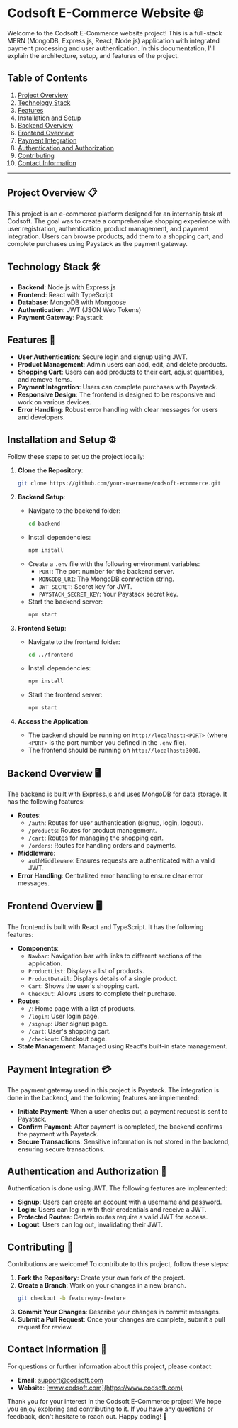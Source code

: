 # Codsoft E-Commerce Website 🌐

Welcome to the Codsoft E-Commerce website project! This is a full-stack MERN (MongoDB, Express.js, React, Node.js) application with integrated payment processing and user authentication. In this documentation, I'll explain the architecture, setup, and features of the project.

## Table of Contents

1. [Project Overview](#project-overview)
2. [Technology Stack](#technology-stack)
3. [Features](#features)
4. [Installation and Setup](#installation-and-setup)
5. [Backend Overview](#backend-overview)
6. [Frontend Overview](#frontend-overview)
7. [Payment Integration](#payment-integration)
8. [Authentication and Authorization](#authentication-and-authorization)
9. [Contributing](#contributing)
10. [Contact Information](#contact-information)

---

## Project Overview 📋

This project is an e-commerce platform designed for an internship task at Codsoft. The goal was to create a comprehensive shopping experience with user registration, authentication, product management, and payment integration. Users can browse products, add them to a shopping cart, and complete purchases using Paystack as the payment gateway.

## Technology Stack 🛠️

- **Backend**: Node.js with Express.js
- **Frontend**: React with TypeScript
- **Database**: MongoDB with Mongoose
- **Authentication**: JWT (JSON Web Tokens)
- **Payment Gateway**: Paystack

## Features 🎯

- **User Authentication**: Secure login and signup using JWT.
- **Product Management**: Admin users can add, edit, and delete products.
- **Shopping Cart**: Users can add products to their cart, adjust quantities, and remove items.
- **Payment Integration**: Users can complete purchases with Paystack.
- **Responsive Design**: The frontend is designed to be responsive and work on various devices.
- **Error Handling**: Robust error handling with clear messages for users and developers.

## Installation and Setup ⚙️

Follow these steps to set up the project locally:

1. **Clone the Repository**:

   ```bash
   git clone https://github.com/your-username/codsoft-ecommerce.git
   ```

2. **Backend Setup**:

   - Navigate to the backend folder:
     ```bash
     cd backend
     ```
   - Install dependencies:
     ```bash
     npm install
     ```
   - Create a `.env` file with the following environment variables:
     - `PORT`: The port number for the backend server.
     - `MONGODB_URI`: The MongoDB connection string.
     - `JWT_SECRET`: Secret key for JWT.
     - `PAYSTACK_SECRET_KEY`: Your Paystack secret key.
   - Start the backend server:
     ```bash
     npm start
     ```

3. **Frontend Setup**:

   - Navigate to the frontend folder:
     ```bash
     cd ../frontend
     ```
   - Install dependencies:
     ```bash
     npm install
     ```
   - Start the frontend server:
     ```bash
     npm start
     ```

4. **Access the Application**:
   - The backend should be running on `http://localhost:<PORT>` (where `<PORT>` is the port number you defined in the `.env` file).
   - The frontend should be running on `http://localhost:3000`.

## Backend Overview 🖥️

The backend is built with Express.js and uses MongoDB for data storage. It has the following features:

- **Routes**:
  - `/auth`: Routes for user authentication (signup, login, logout).
  - `/products`: Routes for product management.
  - `/cart`: Routes for managing the shopping cart.
  - `/orders`: Routes for handling orders and payments.
- **Middleware**:
  - `authMiddleware`: Ensures requests are authenticated with a valid JWT.
- **Error Handling**: Centralized error handling to ensure clear error messages.

## Frontend Overview 🖥️

The frontend is built with React and TypeScript. It has the following features:

- **Components**:
  - `Navbar`: Navigation bar with links to different sections of the application.
  - `ProductList`: Displays a list of products.
  - `ProductDetail`: Displays details of a single product.
  - `Cart`: Shows the user's shopping cart.
  - `Checkout`: Allows users to complete their purchase.
- **Routes**:
  - `/`: Home page with a list of products.
  - `/login`: User login page.
  - `/signup`: User signup page.
  - `/cart`: User's shopping cart.
  - `/checkout`: Checkout page.
- **State Management**: Managed using React's built-in state management.

## Payment Integration 💳

The payment gateway used in this project is Paystack. The integration is done in the backend, and the following features are implemented:

- **Initiate Payment**: When a user checks out, a payment request is sent to Paystack.
- **Confirm Payment**: After payment is completed, the backend confirms the payment with Paystack.
- **Secure Transactions**: Sensitive information is not stored in the backend, ensuring secure transactions.

## Authentication and Authorization 🔐

Authentication is done using JWT. The following features are implemented:

- **Signup**: Users can create an account with a username and password.
- **Login**: Users can log in with their credentials and receive a JWT.
- **Protected Routes**: Certain routes require a valid JWT for access.
- **Logout**: Users can log out, invalidating their JWT.

## Contributing 🤝

Contributions are welcome! To contribute to this project, follow these steps:

1. **Fork the Repository**: Create your own fork of the project.
2. **Create a Branch**: Work on your changes in a new branch.
   ```bash
   git checkout -b feature/my-feature
   ```
3. **Commit Your Changes**: Describe your changes in commit messages.
4. **Submit a Pull Request**: Once your changes are complete, submit a pull request for review.

## Contact Information 📧

For questions or further information about this project, please contact:

- **Email**: support@codsoft.com
- **Website**: [www.codsoft.com](https://www.codsoft.com)

Thank you for your interest in the Codsoft E-Commerce project! We hope you enjoy exploring and contributing to it. If you have any questions or feedback, don't hesitate to reach out. Happy coding! 🌟
